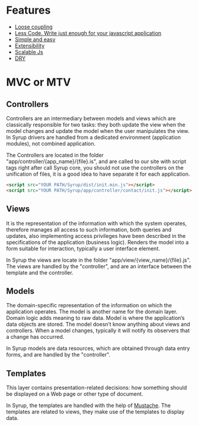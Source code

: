 Features
========

* [Loose coupling](https://en.wikipedia.org/wiki/Loose_coupling)
* [Less Code. Write just enough for your javascript application](https://github.com/geolffreym/Syrup/blob/master/readme/CORE.md)
* [Simple and easy](https://github.com/geolffreym/Syrup/tree/master/example)
* [Extensibility](https://en.wikipedia.org/wiki/Extensibility)
* [Scalable Js](http://addyosmani.com/largescalejavascript/)
* [DRY](http://c2.com/cgi/wiki?DontRepeatYourself)


MVC or MTV
==========

Controllers
-----------

Controllers are an intermediary between models and views which are classically responsible for two tasks: 
they both update the view when the model changes and update the model when the user manipulates the view. 
In Syrup drivers are handled from a dedicated environment (application modules), not combined application.

The Controllers are located in the folder "app/controller/{app_name}/{file}.is", and are called to our site with script tags right after call Syrup core,
you should not use the controllers on the unification of files, it is a good idea to have separate it for each application.

```html
<script src="YOUR PATH/Syrup/dist/init.min.js"></script>
<script src="YOUR PATH/Syrup/app/controller/contact/init.js"></script>
```

Views
-----

It is the representation of the information with which the system operates, therefore manages all access to 
such information, both queries and updates, also implementing access privileges have been described in the specifications of the application (business logic). 
Renders the model into a form suitable for interaction, typically a user interface element. 

In Syrup the views are locate in the folder "app/view/{view_name}/{file}.js".
The views are handled by the "controller", and are an interface between the template and the controller. 

Models
------

The domain-specific representation of the information on which the application operates. The model is another name for the domain layer. Domain logic adds meaning to raw data.
Model is where the application’s data objects are stored. The model doesn’t know anything about views and controllers. When a model changes, typically it will notify its observers that a change has occurred.

In Syrup models are data resources, which are obtained through data entry forms, and are handled by the "controller".


Templates
---------

This layer contains presentation-related decisions: how something should be displayed on a Web page or other type of document.

In Syrup, the templates are handled with the help of [Mustache](https://mustache.github.io/). 
The templates are related to views, they make use of the templates to display data.





